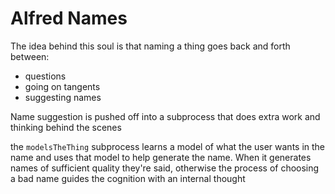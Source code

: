 # Alfred Names

The idea behind this soul is that naming a thing goes back and forth between:

- questions
- going on tangents
- suggesting names

Name suggestion is pushed off into a subprocess that does extra work and thinking behind the scenes

the `modelsTheThing` subprocess learns a model of what the user wants in the name and uses that model to help generate the name. When it generates names of sufficient quality they're said, otherwise the process of choosing a bad name guides the cognition with an internal thought